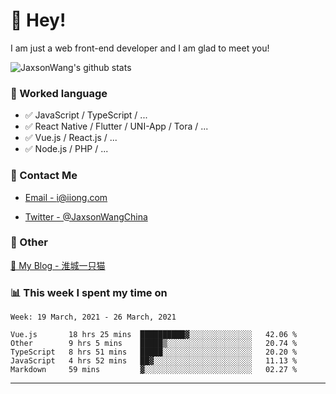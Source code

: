 # 👋 Hey!

I am just a web front-end developer and I am glad to meet you!

![JaxsonWang's github stats](https://github-readme-stats.vercel.app/api?username=JaxsonWang&&show_icons=true&&title_color=1abc9c&&icon_color=1abc9c)


### 📝 Worked language

- ✅ JavaScript / TypeScript / ...
- ✅ React Native / Flutter / UNI-App / Tora / ...
- ✅ Vue.js / React.js / ...
- ✅ Node.js / PHP / ...

### 📮 Contact Me

- [Email - i@iiong.com](mailto:i@iiong.com)

- [Twitter - @JaxsonWangChina](https://twitter.com/JaxsonWangChina)

### 🤪 Other

[📌 My Blog - 淮城一只猫](https://iiong.com)

### 📊 This week I spent my time on

<!--START_SECTION:waka-->
```text
Week: 19 March, 2021 - 26 March, 2021

Vue.js       18 hrs 25 mins  ██████████▓░░░░░░░░░░░░░░   42.06 % 
Other        9 hrs 5 mins    █████▒░░░░░░░░░░░░░░░░░░░   20.74 % 
TypeScript   8 hrs 51 mins   █████░░░░░░░░░░░░░░░░░░░░   20.20 % 
JavaScript   4 hrs 52 mins   ██▓░░░░░░░░░░░░░░░░░░░░░░   11.13 % 
Markdown     59 mins         ▓░░░░░░░░░░░░░░░░░░░░░░░░   02.27 % 
```
<!--END_SECTION:waka-->

---
